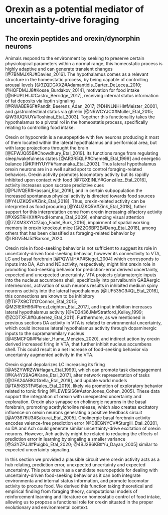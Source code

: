 # Orexin as a potential mediator of uncertainty-drive foraging

## The orexin peptides and orexin/dynorphin neurons

Animals respond to the environment by seeking to preserve certain physiological
parameters within a normal range, this homeostatic process is highly adaptive
and can generate transient changes [@7BNMJXRJ#Davies_2016]. The hypothalamus
comes as a relevant structure in the homeostatic process, by being capable of
controlling arousal levels [@3ZQDGXXZ#Adamantidis_Carter_DeLecea_2010;
@HQFDMJJ8#Kosse_Burdakov_2014], motivation for food intake
[@6FUPLHIJ#Castro_Berridge_2017], receiving internal status information of fat
deposits via leptin signaling [@RWABER6F#Pandit_Beerens_Adan_2017;
@DHNLNHHI#Meister_2000], and gastrointestinal status via ghrelin
[@NRWCYJCX#Müller_Etal_2015; @W3IUQNUY#Toshinai_Etal_2003]. Together this
functionality takes the hypothalamus to a pivotal rol in the homeostatis
process, specifically relating to controlling food intake.

Orexin or hypocretin is a neuropeptide with few neurons producing it most of
them located within the lateral hypothalamus and perifornical area, but with
large projections throught the brain [@EFWJQ65B#Chowdhury_Etal_2019]. Its
functions range from regulating sleep/wakefulness states
[@AR3R5QLP#Chemelli_Etal_1999] and energetic balance
[@KPIHYUYF#Yamanaka_Etal_2003]. Thus lateral hypothalamus orexin neurons are in
a well suited spot to control foraging-related behaviors. Orexin activity
promotes locomotory activity but its rapidly inhibited upon contact with food
[@7GXEINLY#González_Etal_2016], activity increases upon sucrose predictive cues
[@PIJIVQER#Hassani_Etal_2016], and in certain subpopulation the increased
spontaneus physical activity is directed towards food sources
[@Y4UZKQ5V#Zink_Etal_2018]. Thus, orexin-related activity can be interpreted as
food procuring [@Y4UZKQ5V#Zink_Etal_2018], futher support for this
interpretation come from orexin increasing olfactory activity
[@X9STRHXX#PrudHomme_Etal_2009], enhancing visual attention
[@7ZXMSXYC#Zajo_Fadel_Burk_2016], impairment of spatial working memory in orexin
knockout mice [@Z2G6BP2E#Dang_Etal_2018], among others that has been classified
as foraging-related behavior by @LBGV5NJ5#Barson_2020.

Orexin role in food-seeking behavior is not sufficient to suggest its role in
uncertainty-driven food-seeking behavior, however its connectivity to VTA, LC
and basal forebrain [@PQWIJHAP#Siegel_2004] which corresponds to inputs into DA,
Ach and NE activity, respectively, might hint orexin role in promoting
food-seeking behavior for prediction-error derived uncertainty, expected and
unexpected uncertainty. VTA projects glutamatergic inputs into the nucleus
accumbens shell, specifically into parvalbumin GABAergic interneurons,
activation of such neurons results in inhibited medium spiny neurons activity
into the lateral hypothalamus [@IUF535G9#Qi_Etal_2016], this connections are
known to be inhibitory [@TIF7X9CT#O’Connor_Etal_2015;
@M2RERH96#PerezLeighton_Etal_2017], and input inhibition increases lateral
hypothalamus activity [@VD2436JM#Stratford_Kelley_1999;
@ZCDTXFJI#Gutierrez_Etal_2011]. Furthermore, as we mentioned in previous
sections DA activity in VTA is related to environmental uncertainty, which could
increase lateral hypothalamus activity through dopaminergic inputs to the
supramammilary nucleus [@4SMCFQII#Plaisier_Hume_Menzies_2020], and indirect
action by orexin derived increased firing in VTA, that further inhibit nucleus
accumbens shell. This could result in a net increase of food-seeking behavior
via uncertainty augmented activity in the VTA.

Orexin signal depolarizes LC increasing its firing [@A5ZYWRZW#Hagan_Etal_1999],
which can promote task disengagement [@KA4Y29AG#Kane_Etal_2017], alter network
representation of tasks [@GFA24ABK#Grella_Etal_2019], and update world models
[@TA5KB3TF#Sales_Etal_2019], likely via promotion of exploratory behavior
related to tonic firing [@LEWESIS6#AstonJones_Cohen_2005]. These data support
the integration of orexin with unexpected uncertainty and exploration. Orexin
also synapse on cholinergic neurons in the basal forebrain, promoting
acethylcholine release, which also creates excitatory influence on orexin
neurons generating a positive feedback circuit [@A93676U3#Sakurai_Etal_2005].
Cholinergic basal forebrain activity encodes valence-free prediction error
[@D8EGNYCV#Sturgill_Etal_2020], so DA and Ach could generate similar
uncertainty-drive excitation of orexin neurons. However, Ach activity might be
related to reducing the effects of prediction error in learning by singaling a
smaller variance [@S3YZPJJI#Puigbò_Etal_2020; @4BJ2B6KB#Yu_Dayan_2005] similar
to expected uncertainty signaling.

In this section we provided a plausible circuit were orexin activity acts as a
hub relating, prediction error, unexpected uncertainty and expected uncertainty.
This puts orexin as a candidate neuropeptide for dealing with uncertainty-driven
food-seeking behavior as it can both integrate environmenta and internal status
information, and promote locomotor activity to procure food. We derived this
function taking theoretical and empirical finding from foraging theory,
computational models of reinforcement learning and literature on homeostatic
control of food intake, allowing us to propose a functional role for orexin
situated in the proper evolutionary and environmental context.

